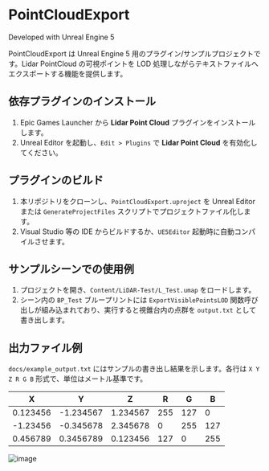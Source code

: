 # PointCloudExport

Developed with Unreal Engine 5

PointCloudExport は Unreal Engine 5 用のプラグイン/サンプルプロジェクトです。Lidar PointCloud の可視ポイントを LOD 処理しながらテキストファイルへエクスポートする機能を提供します。

## 依存プラグインのインストール
1. Epic Games Launcher から **Lidar Point Cloud** プラグインをインストールします。
2. Unreal Editor を起動し、`Edit > Plugins` で **Lidar Point Cloud** を有効化してください。

## プラグインのビルド
1. 本リポジトリをクローンし、`PointCloudExport.uproject` を Unreal Editor または `GenerateProjectFiles` スクリプトでプロジェクトファイル化します。
2. Visual Studio 等の IDE からビルドするか、`UE5Editor` 起動時に自動コンパイルさせます。

## サンプルシーンでの使用例
1. プロジェクトを開き、`Content/LiDAR-Test/L_Test.umap` をロードします。
2. シーン内の `BP_Test` ブループリントには `ExportVisiblePointsLOD` 関数呼び出しが組み込まれており、実行すると視錐台内の点群を `output.txt` として書き出します。

## 出力ファイル例
`docs/example_output.txt` にはサンプルの書き出し結果を示します。各行は `X Y Z R G B` 形式で、単位はメートル基準です。

| X | Y | Z | R | G | B |
| --- | --- | --- | --- | --- | --- |
| 0.123456 | -1.234567 | 1.234567 | 255 | 127 | 0 |
| -1.23456 | -0.345678 | 2.345678 | 0 | 255 | 127 |
| 0.456789 | 0.3456789 | 0.123456 | 127 | 0 | 255 |

![image](https://github.com/user-attachments/assets/20b55dfb-8459-4b8d-96ff-9db1ad6f79fd)
